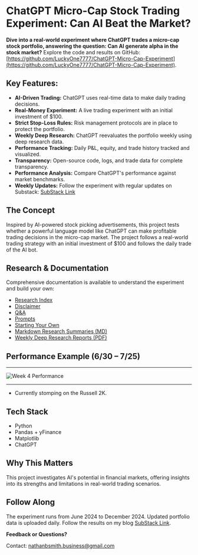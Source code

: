 # ChatGPT Micro-Cap Stock Trading Experiment: Can AI Beat the Market?

**Dive into a real-world experiment where ChatGPT trades a micro-cap stock portfolio, answering the question: Can AI generate alpha in the stock market?** Explore the code and results on GitHub: [https://github.com/LuckyOne7777/ChatGPT-Micro-Cap-Experiment](https://github.com/LuckyOne7777/ChatGPT-Micro-Cap-Experiment).

## Key Features:

*   **AI-Driven Trading:** ChatGPT uses real-time data to make daily trading decisions.
*   **Real-Money Experiment:** A live trading experiment with an initial investment of $100.
*   **Strict Stop-Loss Rules:** Risk management protocols are in place to protect the portfolio.
*   **Weekly Deep Research:** ChatGPT reevaluates the portfolio weekly using deep research data.
*   **Performance Tracking:** Daily P&L, equity, and trade history tracked and visualized.
*   **Transparency:** Open-source code, logs, and trade data for complete transparency.
*   **Performance Analysis:** Compare ChatGPT's performance against market benchmarks.
*   **Weekly Updates:** Follow the experiment with regular updates on Substack: [SubStack Link](https://nathanbsmith729.substack.com)

## The Concept

Inspired by AI-powered stock picking advertisements, this project tests whether a powerful language model like ChatGPT can make profitable trading decisions in the micro-cap market. The project follows a real-world trading strategy with an initial investment of $100 and follows the daily trade of the AI bot.

## Research & Documentation

Comprehensive documentation is available to understand the experiment and build your own:

*   [Research Index](https://github.com/LuckyOne7777/ChatGPT-Micro-Cap-Experiment/blob/main/Experiment%20Details/Deep%20Research%20Index.md)
*   [Disclaimer](https://github.com/LuckyOne7777/ChatGPT-Micro-Cap-Experiment/blob/main/Experiment%20Details/Disclaimer.md)
*   [Q&A](https://github.com/LuckyOne7777/ChatGPT-Micro-Cap-Experiment/blob/main/Experiment%20Details/Q%26A.md)
*   [Prompts](https://github.com/LuckyOne7777/ChatGPT-Micro-Cap-Experiment/blob/main/Experiment%20Details/Prompts.md)
*   [Starting Your Own](https://github.com/LuckyOne7777/ChatGPT-Micro-Cap-Experiment/blob/main/Start%20Your%20Own/README.md)
*   [Markdown Research Summaries (MD)](https://github.com/LuckyOne7777/ChatGPT-Micro-Cap-Experiment/tree/main/Weekly%20Deep%20Research%20(MD))
*   [Weekly Deep Research Reports (PDF)](https://github.com/LuckyOne7777/ChatGPT-Micro-Cap-Experiment/tree/main/Weekly%20Deep%20Research%20(PDF))

## Performance Example (6/30 – 7/25)

---

![Week 4 Performance](%286-30%20-%207-25%29%20Results.png)

---

*   Currently stomping on the Russell 2K.

## Tech Stack

*   Python
*   Pandas + yFinance
*   Matplotlib
*   ChatGPT

## Why This Matters

This project investigates AI's potential in financial markets, offering insights into its strengths and limitations in real-world trading scenarios.

## Follow Along

The experiment runs from June 2024 to December 2024. Updated portfolio data is uploaded daily. Follow the results on my blog [SubStack Link](https://nathanbsmith729.substack.com).

**Feedback or Questions?**

Contact: nathanbsmith.business@gmail.com